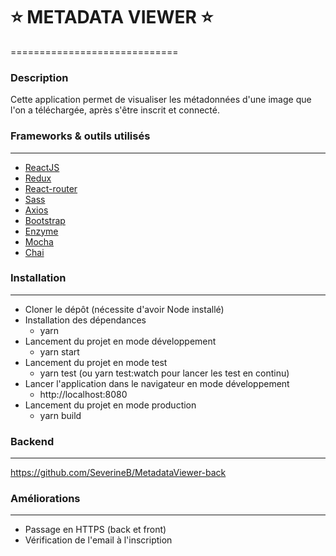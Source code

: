 :star: METADATA VIEWER :star:
=======
=============================

### Description

Cette application permet de visualiser les métadonnées d'une image que l'on a téléchargée, après s'être inscrit et connecté.


### Frameworks & outils utilisés
----------------------------------

* [ReactJS](https://fr.reactjs.org/)
* [Redux](https://redux.js.org/)
* [React-router](https://reactrouter.com/)
* [Sass](https://sass-lang.com/)
* [Axios](https://github.com/axios/axios)
* [Bootstrap](https://react-bootstrap.github.io/)
* [Enzyme](https://www.npmjs.com/package/enzyme)
* [Mocha](https://mochajs.org/)
* [Chai](https://www.chaijs.com/)

### Installation
----------------

* Cloner le dépôt (nécessite d'avoir Node installé)
* Installation des dépendances
  - yarn
* Lancement du projet en mode développement
  - yarn start
* Lancement du projet en mode test
  - yarn test (ou yarn test:watch pour lancer les test en continu)
* Lancer l'application dans le navigateur en mode développement
  - http://localhost:8080
* Lancement du projet en mode production
  - yarn build

### Backend
-----------

https://github.com/SeverineB/MetadataViewer-back

### Améliorations
-----------------

* Passage en HTTPS (back et front)
* Vérification de l'email à l'inscription


